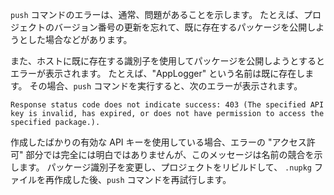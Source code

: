 `push` コマンドのエラーは、通常、問題があることを示します。 たとえば、プロジェクトのバージョン番号の更新を忘れて、既に存在するパッケージを公開しようとした場合などがあります。

また、ホストに既に存在する識別子を使用してパッケージを公開しようとするとエラーが表示されます。 たとえば、"AppLogger" という名前は既に存在します。 その場合、`push` コマンドを実行すると、次のエラーが表示されます。

```output
Response status code does not indicate success: 403 (The specified API key is invalid, has expired, or does not have permission to access the specified package.).
```

作成したばかりの有効な API キーを使用している場合、エラーの "アクセス許可" 部分では完全には明白ではありませんが、このメッセージは名前の競合を示します。 パッケージ識別子を変更し、プロジェクトをリビルドして、 `.nupkg` ファイルを再作成した後、`push` コマンドを再試行します。